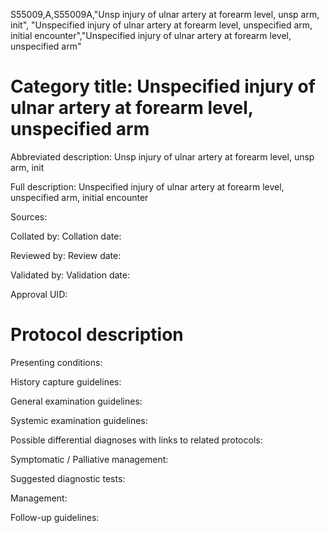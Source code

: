 S55009,A,S55009A,"Unsp injury of ulnar artery at forearm level, unsp arm, init", "Unspecified injury of ulnar artery at forearm level, unspecified arm, initial encounter","Unspecified injury of ulnar artery at forearm level, unspecified arm"
# Category title: Unspecified injury of ulnar artery at forearm level, unspecified arm

Abbreviated description: Unsp injury of ulnar artery at forearm level, unsp arm, init

Full description: Unspecified injury of ulnar artery at forearm level, unspecified arm, initial encounter

Sources:

Collated by:
Collation date:

Reviewed by:
Review date:

Validated by:
Validation date:

Approval UID:

# Protocol description

Presenting conditions:

History capture guidelines:

General examination guidelines:

Systemic examination guidelines:

Possible differential diagnoses with links to related protocols:

Symptomatic / Palliative management:

Suggested diagnostic tests:

Management:

Follow-up guidelines:
